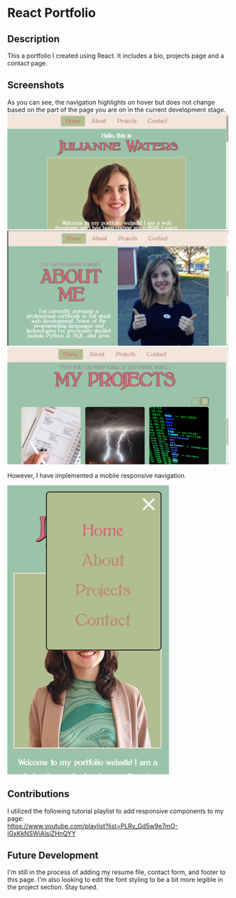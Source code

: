 # React Portfolio

## Description
This a portfolio I created using React. It includes a bio, projects page and a contact page.  

## Screenshots
As you can see, the navigation highlights on hover but does not change based on the part of the page you are on in the current development stage.  
![Home](images/Screenshot%20(142).png)
![About](images/Screenshot%20(139).png)
![Projects](images/Screenshot%20(140).png)

However, I have implemented a mobile responsive navigation.  

![Responsive](images/Screenshot%20(141).png)

## Contributions
I utilized the following tutorial playlist to add responsive components to my page:  
https://www.youtube.com/playlist?list=PLRv_Gd5w9e7mO-lGxKkNSWiAlsiZHnQYY

## Future Development
I'm still in the process of adding my resume file, contact form, and footer to this page.  I'm also looking to edit the font styling to be a bit more legible in the project section. Stay tuned.
